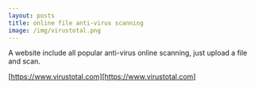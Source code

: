 ```yaml
---
layout: posts
title: online file anti-virus scanning
image: /img/virustotal.png
---
```


A website include all popular anti-virus online scanning, just upload a file and scan.

[https://www.virustotal.com][https://www.virustotal.com]
